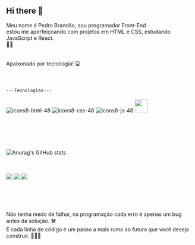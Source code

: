## Hi there 👋

Meu nome é Pedro Brandão, sou programador Front-End<br>  estou me aperfeiçoando
com projetos em HTML e CSS, estudando JavaScript e React.
<br> 📘📕
<br>
<br>  
Apaixonado por tecnologia! :computer:
<br>
<br>
<br>
<br>
<code>---Tecnologias---</code>
<br>
<br>
![icons8-html-48](https://github.com/user-attachments/assets/ec411c37-660f-4e8e-894b-3179ff41f07e)
![icons8-css-48](https://github.com/user-attachments/assets/461a61a1-6c63-4eb9-bf38-6e64e1f5fe34)
![icons8-js-48](https://github.com/user-attachments/assets/8774e0e8-ceb7-420e-a6b3-7b82c4516833)
<img width=35px src="https://github.com/PedroBrandaoSilva/imagens-github/raw/main/React-icon.png">
 

<br>
<br>

<br>
<br>

![Anurag's GitHub stats](https://github-readme-stats.vercel.app/api?username=PedroBrandaoSilva&show_icons=true&bg_color=00000000)

<br>
<br>
<a href="https://www.instagram.com/pedro_brandao_the/"><img src=https://img.shields.io/badge/Instagram-E4405F?style=for-the-badge&logo=instagram&logoColor=white></a>
<a href="mailto:redpig825@gmail.com"><img src=https://img.shields.io/badge/Gmail-D14836?style=for-the-badge&logo=gmail&logoColor=white></a>
<a href="https://www.linkedin.com/in/pedro-brandao-silva">
<img src="https://img.shields.io/badge/linkedin-%230077B5.svg?style=for-the-badge&logo=linkedin&logoColor=white)"></a>
<br>
<br>
<br>
<br>
<br>


Não tenha medo de falhar, na programação cada erro é apenas um bug antes da solução. 🛠️<br>
E cada linha de código é um passo a mais rumo ao futuro que você deseja construir. 👨‍💻🚀

<br>
<br>
<br>
<br>






